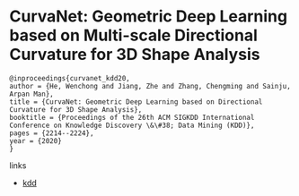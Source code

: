 # CurvaNet: Geometric Deep Learning based on Multi-scale Directional Curvature for 3D Shape Analysis

```
@inproceedings{curvanet_kdd20,
author = {He, Wenchong and Jiang, Zhe and Zhang, Chengming and Sainju, Arpan Man},
title = {CurvaNet: Geometric Deep Learning based on Directional Curvature for 3D Shape Analysis},
booktitle = {Proceedings of the 26th ACM SIGKDD International Conference on Knowledge Discovery \&\#38; Data Mining (KDD)},
pages = {2214--2224},
year = {2020}
}
```

links
- [kdd](https://www.kdd.org/kdd2020/accepted-papers/view/curvanet-geometric-deep-learning-based-on-multi-scale-directional-curvature)
